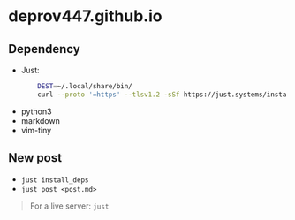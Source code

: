 # deprov447.github.io

## Dependency
- Just: 
    ```bash
        DEST=~/.local/share/bin/
        curl --proto '=https' --tlsv1.2 -sSf https://just.systems/install.sh | bash -s -- --to $DEST
    ```
- python3
- markdown
- vim-tiny

## New post
- `just install_deps`
- `just post <post.md>`

> For a live server: `just`